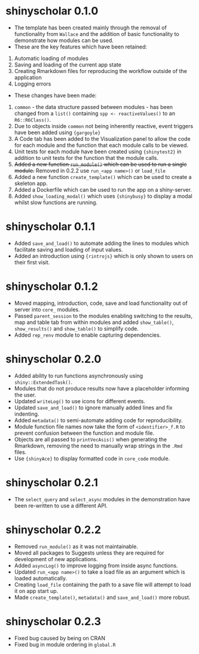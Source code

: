 shinyscholar 0.1.0
=============
- The template has been created mainly through the removal of functionality from `Wallace` and the addition of basic functionality to demonstrate how modules can be used. 
- These are the key features which have been retained:
1. Automatic loading of modules
2. Saving and loading of the current app state
3. Creating Rmarkdown files for reproducing the workflow outside of the application
4. Logging errors 

- These changes have been made:
1. `common` - the data structure passed between modules - has been changed from a `list()` containing `spp <- reactiveValues()` to an `R6::R6Class()`.
2. Due to objects inside `common` not being inherently reactive, event triggers have been added using `{gargoyle}`
3. A Code tab has been added to the Visualization panel to allow the code for each module and the function that each module calls to be viewed.
4. Unit tests for each module have been created using `{shinytest2}` in addition to unit tests for the function that the module calls.
5. ~~Added a new function `run_module()` which can be used to run a single module.~~ Removed in 0.2.2 use `run_<app name>()` or `load_file`
6. Added a new function `create_template()` which can be used to create a skeleton app.
7. Added a Dockerfile which can be used to run the app on a shiny-server.
8. Added `show_loading_modal()` which uses `{shinybusy}` to display a modal whilst slow functions are running.

shinyscholar 0.1.1
=============
- Added `save_and_load()` to automate adding the lines to modules which facilitate saving and loading of input values.
- Added an introduction using `{rintrojs}` which is only shown to users on their first visit.

shinyscholar 0.1.2
=============
- Moved mapping, introduction, code, save and load functionality out of server into `core_` modules.
- Passed `parent_session` to the modules enabling switching to the results, map and table tab from within modules and added `show_table()`, `show_results()` and `show_table()` to simplify code.
- Added `rep_renv` module to enable capturing dependencies.

shinyscholar 0.2.0
=============
- Added ability to run functions asynchronously using `shiny::ExtendedTask()`.
- Modules that do not produce results now have a placeholder informing the user.
- Updated `writeLog()` to use icons for different events.
- Updated `save_and_load()` to ignore manually added lines and fix indenting.
- Added `metadata()` to semi-automate adding code for reproducibility.
- Module function file names now take the form of `<identifier>_f.R` to prevent confusion between the function and module file.
- Objects are all passed to `printVecAsis()` when generating the Rmarkdown, removing the need to manually wrap strings in the `.Rmd` files.
- Use `{shinyAce}` to display formatted code in `core_code` module.

shinyscholar 0.2.1
=============
- The `select_query` and `select_async` modules in the demonstration have been re-written to use a different API.

shinyscholar 0.2.2
=============
- Removed `run_module()` as it was not maintainable.
- Moved all packages to Suggests unless they are required for development of new applications.
- Added `asyncLog()` to improve logging from inside async functions.
- Updated `run_<app name>()` to take a load file as an argument which is loaded automatically.
- Creating `load_file` containing the path to a save file will attempt to load it on app start up.
- Made `create_template()`, `metadata()` and `save_and_load()` more robust.

shinyscholar 0.2.3
=============
- Fixed bug caused by being on CRAN
- Fixed bug in module ordering in `global.R`

